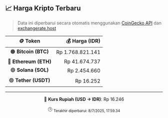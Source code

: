

<!-- HARGA_KRIPTO -->
## 📈 Harga Kripto Terbaru

> Data ini diperbarui secara otomatis menggunakan [CoinGecko API](https://www.coingecko.com/) dan [exchangerate.host](https://exchangerate.host/)

<div align="center">

| 🪙 Token | 💰 Harga (IDR) |
|:------:|---------------:|
| 🟠 **Bitcoin (BTC)**   | Rp 1.768.821.141 |
| 🔵 **Ethereum (ETH)**  | Rp 41.674.737 |
| 🟣 **Solana (SOL)**    | Rp 2.454.660 |
| 🟢 **Tether (USDT)**   | Rp 16.252 |

---

💱 **Kurs Rupiah (USD → IDR)**: Rp 16.246

🕒 <sub>Terakhir diperbarui: 8/7/2025, 17.59.34</sub>

</div>
<!-- /HARGA_KRIPTO -->